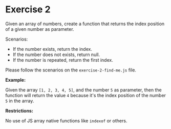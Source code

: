 # Exercise 2

Given an array of numbers, create a function that returns the index position of a given number as parameter.

Scenarios:

- If the number exists, return the index.
- If the number does not exists, return null.
- If the number is repeated, return the first index.

Please follow the scenarios on the `exercise-2-find-me.js` file.

**Example:**

Given the array `[1, 2, 3, 4, 5]`, and the number `5` as parameter, then the function will return the value `4` because it's the index position of the number `5` in the array.

**Restrictions:**

No use of JS array native functions like `indexof` or others.
